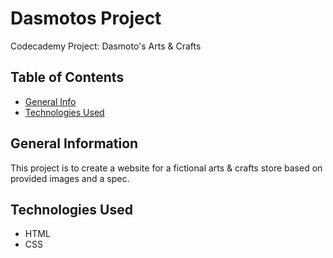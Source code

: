 # Dasmotos Project
 Codecademy Project: Dasmoto's Arts & Crafts

## Table of Contents
* [General Info](#general-information)
* [Technologies Used](#technologies-used)




## General Information
This project is to create a website for a fictional arts & crafts store based on provided images and a spec.


## Technologies Used
- HTML
- CSS
